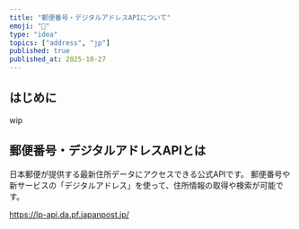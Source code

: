 ```yaml
---
title: "郵便番号・デジタルアドレスAPIについて"
emoji: "📮"
type: "idea"
topics: ["address", "jp"]
published: true
published_at: 2025-10-27
---
```


## はじめに

wip

## 郵便番号・デジタルアドレスAPIとは

日本郵便が提供する最新住所データにアクセスできる公式APIです。
郵便番号や新サービスの「デジタルアドレス」を使って、住所情報の取得や検索が可能です。

https://lp-api.da.pf.japanpost.jp/
